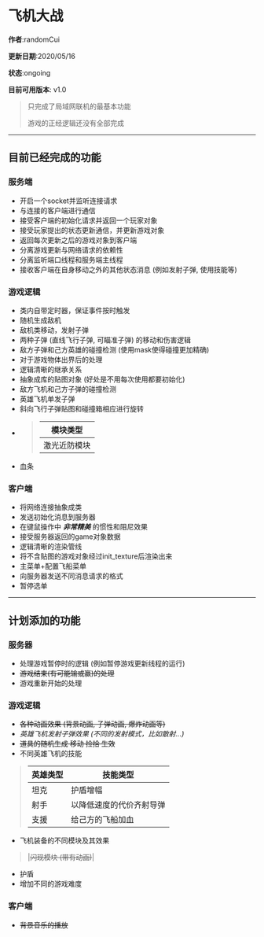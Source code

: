 # 飞机大战
**作者**:randomCui

**更新日期**:2020/05/16

**状态**:ongoing

**目前可用版本**: v1.0

> 只完成了局域网联机的最基本功能
> 
> 游戏的正经逻辑还没有全部完成
____________________

## 目前已经完成的功能
### 服务端
- 开启一个socket并监听连接请求
- 与连接的客户端进行通信 
- 接受客户端的初始化请求并返回一个玩家对象 
- 接受玩家提出的状态更新通信，并更新游戏对象 
- 返回每次更新之后的游戏对象到客户端 
- 分离游戏更新与网络请求的依赖性
- 分离监听端口线程和服务端主线程
- 接收客户端在自身移动之外的其他状态消息 (例如发射子弹, 使用技能等)

### 游戏逻辑
- 类内自带定时器，保证事件按时触发
- 随机生成敌机
- 敌机类移动，发射子弹
- 两种子弹 (直线飞行子弹, 可瞄准子弹) 的移动和伤害逻辑
- 敌方子弹和己方英雄的碰撞检测 (使用mask使得碰撞更加精确)
- 对于游戏物体出界后的处理
- 逻辑清晰的继承关系
- 抽象成库的贴图对象 (好处是不用每次使用都要初始化)
- 敌方飞机和己方子弹的碰撞检测
- 英雄飞机单发子弹
- 斜向飞行子弹贴图和碰撞箱相应进行旋转
- > |模块类型|
  > |------|
  > |激光近防模块|
- 血条

### 客户端
- 将网络连接抽象成类
- 发送初始化消息到服务器
- 在键鼠操作中 ***非常精美*** 的惯性和阻尼效果
- 接受服务器返回的game对象数据
- 逻辑清晰的渲染管线
- 将不含贴图的游戏对象经过init_texture后渲染出来
- 主菜单+配置飞船菜单
- 向服务器发送不同消息请求的格式
- 暂停选单

____________________________________
## 计划添加的功能
### 服务器
- 处理游戏暂停时的逻辑 (例如暂停游戏更新线程的运行)
- ~~游戏结束(有可能输或赢)的处理~~
- 游戏重新开始的处理

### 游戏逻辑
- ~~各种动画效果 (背景动画, 子弹动画, 爆炸动画等)~~
- _英雄飞机发射子弹效果 (不同的发射模式，比如散射...)_
- ~~道具的随机生成 移动 捡拾 生效~~
- 不同英雄飞机的技能
>|英雄类型|技能类型|
> |------|------|
> |坦克|护盾增幅|
> |射手|以降低速度的代价齐射导弹
> |支援|给己方的飞船加血
- 飞机装备的不同模块及其效果
> |~~闪现模块 (带有动画)~~|
- 护盾
- 增加不同的游戏难度

### 客户端
- ~~背景音乐的播放~~
